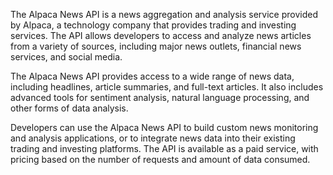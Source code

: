 The Alpaca News API is a news aggregation and analysis service provided by Alpaca, a technology company that provides trading and investing services. The API allows developers to access and analyze news articles from a variety of sources, including major news outlets, financial news services, and social media.

The Alpaca News API provides access to a wide range of news data, including headlines, article summaries, and full-text articles. It also includes advanced tools for sentiment analysis, natural language processing, and other forms of data analysis.

Developers can use the Alpaca News API to build custom news monitoring and analysis applications, or to integrate news data into their existing trading and investing platforms. The API is available as a paid service, with pricing based on the number of requests and amount of data consumed.
